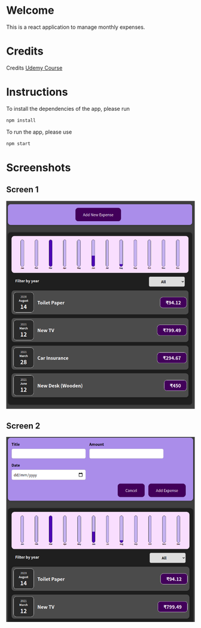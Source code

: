 # Welcome
This is a react application to manage monthly expenses.

# Credits
Credits [Udemy Course](https://www.udemy.com/course/react-the-complete-guide-incl-redux/)

# Instructions
To install the dependencies of the app, please run
```bash
npm install
```

To run the app, please use
```bash
npm start
```

# Screenshots

## Screen 1
![screen1](./public/screen1.png)

## Screen 2
![screen2](./public/screen2.png)
